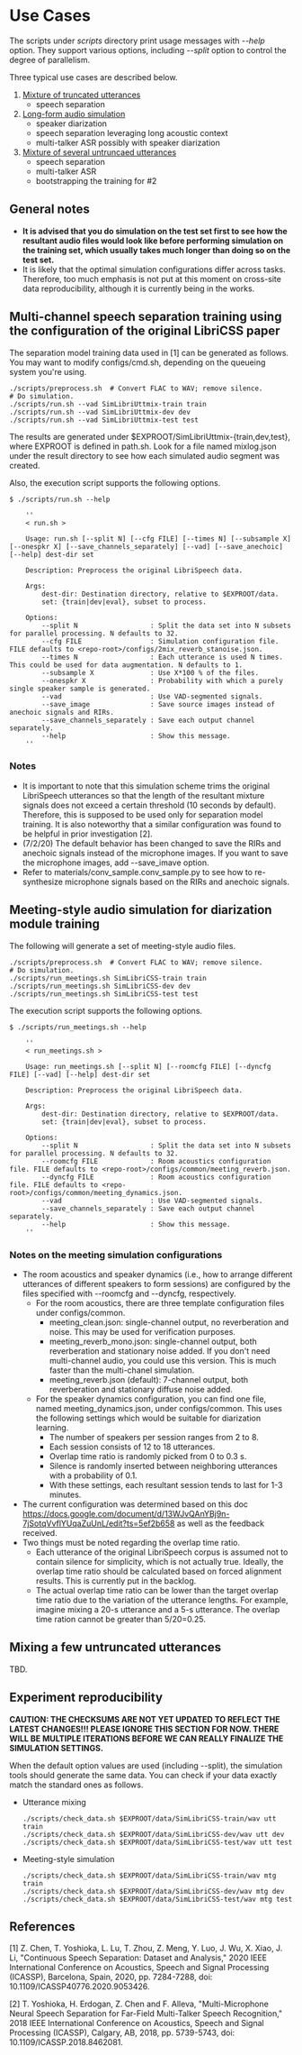 # Use Cases
The scripts under *scripts* directory print usage messages with *--help* option. They support various options, including *--split* option to control the degree of parallelism.

Three typical use cases are described below. 
1. [Mixture of truncated utterances](#Multi-channel-speech-separation-training-using-the-configuration-of-the-original-LibriCSS-paper)
    - speech separation
2. [Long-form audio simulation](#Meeting-style-audio-simulation-for-diarization-module-training)
    - speaker diarization
    - speech separation leveraging long acoustic context
    - multi-talker ASR possibly with speaker diarization
3. [Mixture of several untruncaed utterances](#Mixing-a-few-untruncated-utterances)
    - speech separation
    - multi-talker ASR
    - bootstrapping the training for #2


## General notes
- **It is advised that you do simulation on the test set first to see how the resultant audio files would look like before performing simulation on the training set, which usually takes much longer than doing so on the test set.**
- It is likely that the optimal simulation configurations differ across tasks. Therefore, too much emphasis is not put at this moment on cross-site data reproducibility, although it is currently being in the works. 



## Multi-channel speech separation training using the configuration of the original LibriCSS paper

The separation model training data used in [1] can be generated as follows. 
You may want to modify configs/cmd.sh, depending on the queueing system you're using. 
```
./scripts/preprocess.sh  # Convert FLAC to WAV; remove silence. 
# Do simulation. 
./scripts/run.sh --vad SimLibriUttmix-train train
./scripts/run.sh --vad SimLibriUttmix-dev dev
./scripts/run.sh --vad SimLibriUttmix-test test
```
The results are generated under $EXPROOT/SimLibriUttmix-{train,dev,test}, where EXPROOT is defined in path.sh. 
Look for a file named mixlog.json under the result directory to see how each simulated audio segment was created.  


Also, the execution script supports the following options. 
```
$ ./scripts/run.sh --help

    ''
    < run.sh >

    Usage: run.sh [--split N] [--cfg FILE] [--times N] [--subsample X] [--onespkr X] [--save_channels_separately] [--vad] [--save_anechoic] [--help] dest-dir set

    Description: Preprocess the original LibriSpeech data.

    Args:
        dest-dir: Destination directory, relative to $EXPROOT/data.
        set: {train|dev|eval}, subset to process.

    Options:
        --split N                  : Split the data set into N subsets for parallel processing. N defaults to 32.
        --cfg FILE                 : Simulation configuration file. FILE defaults to <repo-root>/configs/2mix_reverb_stanoise.json.
        --times N                  : Each utterance is used N times. This could be used for data augmentation. N defaults to 1.
        --subsample X              : Use X*100 % of the files.
        --onespkr X                : Probability with which a purely single speaker sample is generated.
        --vad                      : Use VAD-segmented signals.
        --save_image               : Save source images instead of anechoic signals and RIRs.
        --save_channels_separately : Save each output channel separately.
        --help                     : Show this message.
    ''
```


### Notes
- It is important to note that this simulation scheme trims the original LibriSpeech utterances so that the length of the resultant mixture signals does not exceed a certain threshold (10 seconds by default). Therefore, this is supposed to be used only for separation model training. It is also noteworthy that a similar configuration was found to be helpful in prior investigation [2].
- (7/2/20) The default behavior has been changed to save the RIRs and anechoic signals instead of the microphone images. If you want to save the microphone images, add --save_imave option. 
- Refer to materials/conv_sample.conv_sample.py to see how to re-synthesize microphone signals based on the RIRs and anechoic signals. 




## Meeting-style audio simulation for diarization module training

The following will generate a set of meeting-style audio files. 
```
./scripts/preprocess.sh  # Convert FLAC to WAV; remove silence. 
# Do simulation.
./scripts/run_meetings.sh SimLibriCSS-train train 
./scripts/run_meetings.sh SimLibriCSS-dev dev 
./scripts/run_meetings.sh SimLibriCSS-test test 
```

The execution script supports the following options. 
```
$ ./scripts/run_meetings.sh --help

    ''
    < run_meetings.sh >

    Usage: run_meetings.sh [--split N] [--roomcfg FILE] [--dyncfg FILE] [--vad] [--help] dest-dir set

    Description: Preprocess the original LibriSpeech data.

    Args:
        dest-dir: Destination directory, relative to $EXPROOT/data.
        set: {train|dev|eval}, subset to process.

    Options:
        --split N                  : Split the data set into N subsets for parallel processing. N defaults to 32.
        --roomcfg FILE             : Room acoustics configuration file. FILE defaults to <repo-root>/configs/common/meeting_reverb.json.
        --dyncfg FILE              : Room acoustics configuration file. FILE defaults to <repo-root>/configs/common/meeting_dynamics.json.
        --vad                      : Use VAD-segmented signals.
        --save_channels_separately : Save each output channel separately.
        --help                     : Show this message.
    ''
```

### Notes on the meeting simulation configurations
- The room acoustics and speaker dynamics (i.e., how to arrange different utterances of different speakers to form sessions) are configured by the files specified with --roomcfg and --dyncfg, respectively. 
    - For the room acoustics, there are three template configuration files under configs/common. 
        - meeting_clean.json: single-channel output, no reverberation and noise. This may be used for verification purposes. 
        - meeting_reverb_mono.json: single-channel output, both reverberation and stationary noise added. If you don't need multi-channel audio, you could use this version. This is much faster than the multi-chanel simulation. 
        - meeting_reverb.json (default): 7-channel output, both reverberation and stationary diffuse noise added. 
    - For the speaker dynamics configuration, you can find one file, named meeting_dynamics.json, under configs/common. This uses the following settings which would be suitable for diarization learning. 
        - The number of speakers per session ranges from 2 to 8. 
        - Each session consists of 12 to 18 utterances.
        - Overlap time ratio is randomly picked from 0 to 0.3 s. 
        - Silence is randomly inserted between neighboring utterances with a probability of 0.1.
        - With these settings, each resultant session tends to last for 1-3 minutes. 
- The current configuration was determined based on this doc https://docs.google.com/document/d/13WJvQAnYBj9n-7jSotqVvflYUqaZuUnL/edit?ts=5ef2b658 as well as the feedback received. 
- Two things must be noted regarding the overlap time ratio. 
    - Each utterance of the original LibriSpeech corpus is assumed not to contain silence for simplicity, which is not actually true. Ideally, the overlap time ratio should be calculated based on forced alignment results. This is currently put in the backlog. 
    - The actual overlap time ratio can be lower than the target overlap time ratio due to the variation of the utterance lengths. For example, imagine mixing a 20-s utterance and a 5-s utterance. The overlap time ration cannot be greater than 5/20=0.25. 



## Mixing a few untruncated utterances

TBD.



## Experiment reproducibility

**CAUTION: THE CHECKSUMS ARE NOT YET UPDATED TO REFLECT THE LATEST CHANGES!!! PLEASE IGNORE THIS SECTION FOR NOW. THERE WILL BE MULTIPLE ITERATIONS BEFORE WE CAN REALLY FINALIZE THE SIMULATION SETTINGS.**

When the default option values are used (including --split), the simulation tools should generate the same data. You can check if your data exactly match the standard ones as follows. 
- Utterance mixing
    ```
    ./scripts/check_data.sh $EXPROOT/data/SimLibriCSS-train/wav utt train
    ./scripts/check_data.sh $EXPROOT/data/SimLibriCSS-dev/wav utt dev
    ./scripts/check_data.sh $EXPROOT/data/SimLibriCSS-test/wav utt test
    ```
- Meeting-style simulation
    ```
    ./scripts/check_data.sh $EXPROOT/data/SimLibriCSS-train/wav mtg train
    ./scripts/check_data.sh $EXPROOT/data/SimLibriCSS-dev/wav mtg dev
    ./scripts/check_data.sh $EXPROOT/data/SimLibriCSS-test/wav mtg test
    ```




## References

[1] Z. Chen, T. Yoshioka, L. Lu, T. Zhou, Z. Meng, Y. Luo, J. Wu, X. Xiao, J. Li, "Continuous Speech Separation: Dataset and Analysis," 2020 IEEE International Conference on Acoustics, Speech and Signal Processing (ICASSP), Barcelona, Spain, 2020, pp. 7284-7288, doi: 10.1109/ICASSP40776.2020.9053426.

[2] T. Yoshioka, H. Erdogan, Z. Chen and F. Alleva, "Multi-Microphone Neural Speech Separation for Far-Field Multi-Talker Speech Recognition," 2018 IEEE International Conference on Acoustics, Speech and Signal Processing (ICASSP), Calgary, AB, 2018, pp. 5739-5743, doi: 10.1109/ICASSP.2018.8462081.

